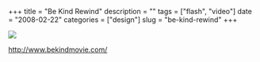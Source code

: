 +++
title = "Be Kind Rewind"
description = ""
tags = ["flash", "video"]
date = "2008-02-22"
categories = ["design"]
slug = "be-kind-rewind"
+++


 

  <div id="screens-thumbs" class="clearfix">
    <div class="txt-center" id="design-submission"><a href="http://www.bekindmovie.com/"><img id='bluga-thumbnail-889' class='bluga-thumbnail large' src='http://media.konigi.com/bluga/
wt47f2791d9774a_0.jpg'/></a></div>  
  </div>   
<p><a href="http://www.bekindmovie.com/">http://www.bekindmovie.com/</a></p>




